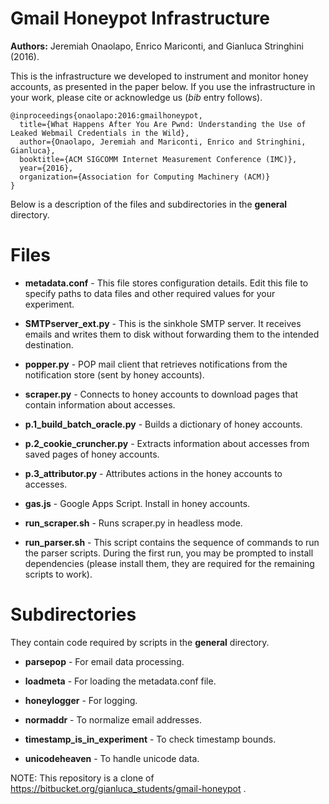 Gmail Honeypot Infrastructure
=============================
**Authors:** Jeremiah Onaolapo, Enrico Mariconti, and Gianluca Stringhini (2016).

This is the infrastructure we developed to instrument and monitor honey accounts, as presented in the paper below. If you use the infrastructure in your work, please cite or acknowledge us (_bib_ entry follows).

```text
@inproceedings{onaolapo:2016:gmailhoneypot,
  title={What Happens After You Are Pwnd: Understanding the Use of Leaked Webmail Credentials in the Wild},
  author={Onaolapo, Jeremiah and Mariconti, Enrico and Stringhini, Gianluca},
  booktitle={ACM SIGCOMM Internet Measurement Conference (IMC)},
  year={2016},
  organization={Association for Computing Machinery (ACM)}
}
```

Below is a description of the files and subdirectories in the **general** directory. 


Files
=====

* **metadata.conf** - This file stores configuration details. Edit this file to specify paths to data files and other required values for your experiment.

* **SMTPserver_ext.py** - This is the sinkhole SMTP server. It receives emails and writes them to disk without forwarding them to the intended destination.

* **popper.py** - POP mail client that retrieves notifications from the notification store (sent by honey accounts).

* **scraper.py** - Connects to honey accounts to download pages that contain information about accesses.

* **p.1_build_batch_oracle.py** - Builds a dictionary of honey accounts.

* **p.2_cookie_cruncher.py** - Extracts information about accesses from saved pages of honey accounts.

* **p.3_attributor.py** - Attributes actions in the honey accounts to accesses.

* **gas.js** - Google Apps Script. Install in honey accounts.

* **run_scraper.sh** - Runs scraper.py in headless mode.

* **run_parser.sh**  - This script contains the sequence of commands to run the parser scripts. During the first run, you may be prompted to install dependencies (please install them, they are required for the remaining scripts to work).


Subdirectories
==============

They contain code required by scripts in the **general** directory.

* **parsepop** - For email data processing.

* **loadmeta** - For loading the metadata.conf file.

* **honeylogger** - For logging.

* **normaddr** - To normalize email addresses.

* **timestamp_is_in_experiment** - To check timestamp bounds.

* **unicodeheaven** - To handle unicode data.

NOTE: This repository is a clone of https://bitbucket.org/gianluca_students/gmail-honeypot .
